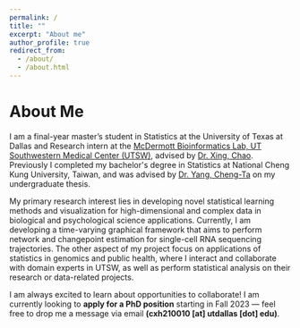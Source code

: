 ```yaml
---
permalink: /
title: ""
excerpt: "About me"
author_profile: true
redirect_from: 
  - /about/
  - /about.html
---
```


# About Me

I am a final-year master’s student in Statistics at the University of Texas at Dallas and Research intern at the [McDermott Bioinformatics Lab, UT Southwestern Medical Center (UTSW)](https://www.utsouthwestern.edu/labs/bioinformatics-lab/), advised by [Dr. Xing, Chao](https://profiles.utsouthwestern.edu/profile/92824/chao-xing.html). Previously I completed my bachelor's degree in Statistics at National Cheng Kung University, Taiwan, and was advised by [Dr. Yang, Cheng-Ta](https://psychology.ncku.edu.tw/en/Teacher_Detail.aspx?ID=c3a92ef1-d598-41eb-8211-b2d6b4033957) on my undergraduate thesis.

My primary research interest lies in developing novel statistical learning methods and visualization for high-dimensional and complex data in biological and psychological science applications. Currently, I am developing a time-varying graphical framework that aims to perform network and changepoint estimation for single-cell RNA sequencing trajectories. The other aspect of my project focus on applications of statistics in genomics and public health, where I interact and collaborate with domain experts in UTSW, as well as perform statistical analysis on their research or data-related projects. 

I am always excited to learn about opportunities to collaborate! I am currently looking to **apply for a PhD position** starting in Fall 2023 — feel free to drop me a message via email **(cxh210010 [at] utdallas [dot] edu)**.
